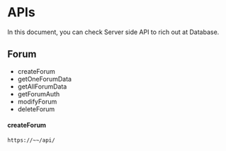 # APIs

In this document, you can check Server side API to rich out at Database.





## Forum

- createForum
- getOneForumData
- getAllForumData
- getForumAuth
- modifyForum
- deleteForum



#### createForum

```
https://~~/api/
```



